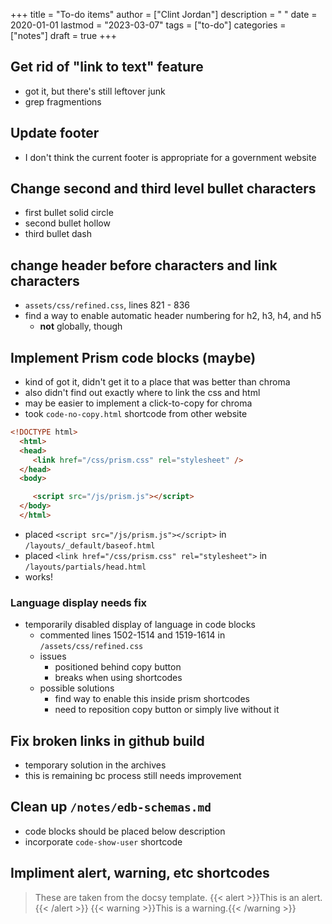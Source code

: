 +++
title = "To-do items"
author = ["Clint Jordan"]
description = " "
date = 2020-01-01
lastmod = "2023-03-07"
tags = ["to-do"]
categories = ["notes"]
draft = true
+++


## Get rid of "link to text" feature
* got it, but there's still leftover junk
* grep fragmentions

## Update footer
* I don't think the current footer is appropriate for a government website

## Change second and third level bullet characters
* first bullet solid circle
* second bullet hollow
* third bullet dash

## change header before characters and link characters
* `assets/css/refined.css`, lines 821 - 836
* find a way to enable automatic header numbering for h2, h3, h4, and h5 
    * **not** globally, though

## Implement Prism code blocks (maybe)
* kind of got it, didn't get it to a place that was better than chroma
* also didn't find out exactly where to link the css and html
* may be easier to implement a click-to-copy for chroma
* took `code-no-copy.html` shortcode from other website

```html
<!DOCTYPE html>
  <html>
  <head>
     <link href="/css/prism.css" rel="stylesheet" />
  </head>
  <body>

     <script src="/js/prism.js"></script>
  </body>
  </html>
```
* placed `<script src="/js/prism.js"></script>` in `/layouts/_default/baseof.html`
* placed `<link href="/css/prism.css" rel="stylesheet">` in `/layouts/partials/head.html`
* works!

### Language display needs fix
* temporarily disabled display of language in code blocks
    * commented lines 1502-1514 and 1519-1614 in `/assets/css/refined.css`
    * issues
        * positioned behind copy button
        * breaks when using shortcodes
    * possible solutions
        * find way to enable this inside prism shortcodes
        * need to reposition copy button or simply live without it

## Fix broken links in github build
* temporary solution in the archives
* this is remaining bc process still needs improvement

## Clean up `/notes/edb-schemas.md`
* code blocks should be placed below description
* incorporate `code-show-user` shortcode

## Impliment alert, warning, etc shortcodes
> These are taken from the docsy template.
{{< alert >}}This is an alert.{{< /alert >}}
{{< warning >}}This is a warning.{{< /warning >}}



